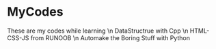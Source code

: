 # MyCodes
These are my codes while learning \n
DataStructrue with Cpp \n
HTML-CSS-JS from RUNOOB \n
Automake the Boring Stuff with Python
